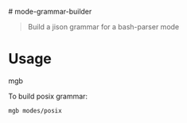 # mode-grammar-builder

> Build a jison grammar for a bash-parser mode


# Usage

mgb <mode folder path>

To build posix grammar:

```bash
mgb modes/posix
```


